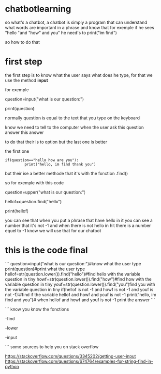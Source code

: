 # chatbotlearning
so what's a chatbot, a chatbot is simply a program that can understand what words are important in a phrase and know that for exemple if he sees "hello "and "how" and you" he need's to print("im find")
<p></p>
so how to do that
<p></p>
<h1>first step</h1>
the first step is to know what the user says what does he type, for that we use the method  <b>input</b><p></p>
for exemple<p></p>
question=input("what is our question:")<p>
print(question)<p>
<p></p>
normally question is equal to the text that you type on the keyboard
<p></p>
know we need to tell to the computer when the user ask this question answer this answer
<p>to do that their is to option but the last one is better</p>
the first one<p>

```
if(question=="hello how are you"):
         print("hello, im find thank you")
```

 <p></p>
 but their ise a better methode that it's with the fonction .find()
 <p>
  so for exemple with this code<p></p>
  question=upper("what is our question:")<p>
  hellof=question.find("hello")<p>
  print(hellof)<p>
  <p></p>
  you can see that when you put a phrase that have hello in it you can see a number that it's not -1 and when there is not hello in hit there is a number equel to -1 know we will use that for our chatbot
  <p></p>
  <h1>this is the code final</h1>
  <p></p>
```
question=input("what is our question:")#know what the user type
print(question)#print what the user type
hellof=str(question.lower()).find("hello")#find hello with the variable question in tiny
howf=str(question.lower()).find("how")#find how with the variable question in tiny
youf=str(question.lower()).find("you")find you with the variable question in tiny
if(hellof is not -1 and howf is not -1 and youf is not -1):#find if the variable hellof and howf and youf is not -1
    print("hello, im find and you")# when hellof and howf and youf is not -1 print the answer
```
 <p></p>
 ```
 know you know the fonctions<p>
  -find<p>
  -lower<p>
  -input<p>
```
some sources to help you on stack overflow<p></p>
     <a href="https://stackoverflow.com/questions/3345202/getting-user-input">https://stackoverflow.com/questions/3345202/getting-user-input</a>
     <a href="https://stackoverflow.com/questions/674764/examples-for-string-find-in-python">https://stackoverflow.com/questions/674764/examples-for-string-find-in-python</a>
